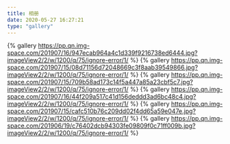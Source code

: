 ```yaml
---
title: 相册
date: 2020-05-27 16:27:21
type: "gallery"
---
```

{% gallery https://pp.qn.img-space.com/201907/16/947ecab964a4c1d339f9216738ed6444.jpg?imageView2/2/w/1200/q/75/ignore-error/1/   %}
{% gallery https://pp.qn.img-space.com/201907/15/08d71156d72048669c3f8aab39549866.jpg?imageView2/2/w/1200/q/75/ignore-error/1/   %}
{% gallery https://pp.qn.img-space.com/201907/15/709b58ad173c14f5a447a85a23cbf5c7.jpg?imageView2/2/w/1200/q/75/ignore-error/1/ %}
{% gallery https://pp.qn.img-space.com/201907/16/44f209a517c41d156deddd3ad6bc48c4.jpg?imageView2/2/w/1200/q/75/ignore-error/1/ %}
{% gallery https://pp.qn.img-space.com/201907/15/cafc510b76c209dd02f4dd65a59e047e.jpg?imageView2/2/w/1200/q/75/ignore-error/1/ %}
{% gallery https://pp.qn.img-space.com/201906/19/c76402dcb94303fe09809f0c71ff009b.jpg?imageView2/2/w/1200/q/75/ignore-error/1/ %}